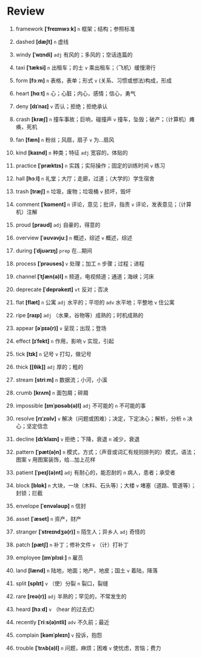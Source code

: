 # Review
1. framework **[ˈfreɪmwɜːk]** `n` 框架；结构；参照标准

2. dashed **[dæʃt]** `n` 虚线

3. windy **[ˈwɪndi]** `adj` 有风的；多风的；空话连篇的

4. taxi **[ˈtæksi]** `n` 出租车；的士 `v` 乘出租车；（飞机）缓慢滑行

5. form **[fɔːm]** `n` 表格，表单；形式 `v` (关系、习惯或想法)构成，形成

6. heart **[hɑːt]** `n` 心；心脏；内心，感情；信心，勇气

7. deny **[dɪˈnaɪ]** `v` 否认；拒绝；拒绝承认

8. crash **[kræʃ]** `n` 撞车事故；巨响，碰撞声 `v` 撞车，坠毁；破产；（计算机）瘫痪，死机

9. fan **[fæn]** `n` 粉丝；风扇，扇子 `v` 为...扇风

10. kind **[kaɪnd]** `n` 种类；特征 `adj` 宽容的，体贴的

11. practice **[ˈpræktɪs]** `n` 实践；实际操作；固定的训练时间 `v` 练习

12. hall **[hɔːl]** `n` 礼堂；大厅；走廊，过道；（大学的）学生宿舍

13. trash **[træʃ]** `n` 垃圾，废物；垃圾桶 `v` 损坏，毁坏

14. comment **[ˈkɒment]** `n` 评论，意见；批评，指责 `v` 评论，发表意见；（计算机）注解

15. proud **[praʊd]** `adj` 自豪的，得意的

16. overview **[ˈəʊvəvjuː]** `n` 概述，综述 `v` 概述，综述

17. during **[ˈdjʊərɪŋ]** `prep` 在...期间

18. process **[ˈprəʊses]** `v` 处理；加工 `n` 步骤；过程；进程

19. channel **[ˈtʃæn(ə)l]** `n` 频道，电视频道；通道；海峡；河床

20. deprecate **[ˈdeprəkeɪt]** `vt` 反对；否决

21. flat **[flæt]** `n` 公寓 `adj` 水平的；平坦的 `adv` 水平地；平整地 `v` 住公寓

22. ripe **[raɪp]** `adj` （水果，谷物等）成熟的；时机成熟的

23. appear **[əˈpɪə(r)]** `v` 呈现；出现；登场

24. effect **[ɪˈfekt]** `n` 作用，影响 `v` 实现，引起

25. tick **[tɪk]** `n` 记号 `v` 打勾，做记号

26. thick **[[θik]]** `adj` 厚的；粗的

27. stream **[striːm]** `n` 数据流；小河，小溪

28. crumb **[krʌm]** `n` 面包屑；碎屑

29. impossible **[ɪmˈpɒsəb(ə)l]** `adj` 不可能的 `n` 不可能的事

30. resolve **[rɪˈzɒlv]** `v` 解决（问题或困难）；决定，下定决心；解析，分析 `n` 决心；坚定信念

31. decline **[dɪˈklaɪn]** `v` 拒绝；下降，衰退 `n` 减少，衰退

32. pattern **[ˈpæt(ə)n]** `n` 模式，方式；（声音或词汇有规则排列的）模式，语法；图案 `v` 用图案装饰，给...加上花样

33. patient **[ˈpeɪʃ(ə)nt]** `adj` 有耐心的，能忍耐的 `n` 病人，患者；承受者

34. block **[blɒk]** `n` 大块，一块（木料、石头等）；大楼 `v` 堵塞（道路、管道等）；封锁；拦截

35. envelope **[ˈenvələʊp]** `n` 信封

36. asset **[ˈæset]** `n` 资产，财产

37. stranger **[ˈstreɪndʒə(r)]** `n` 陌生人；异乡人 `adj` 奇怪的

38. patch **[pætʃ]** `n` 补丁；修补文件 `v` （计）打补丁

39. employee **[ɪmˈplɔɪiː]** `n` 雇员

40. land **[lænd]** `n` 陆地，地面；地产，地皮；国土 `v` 着陆，降落

41. split **[splɪt]** `v` （使）分裂 `n` 裂口，裂缝

42. rare **[reə(r)]** `adj` 半熟的；罕见的，不常发生的

43. heard **[hɜːd]** `v` （hear 的过去式）

44. recently **[ˈriːs(ə)ntli]** `adv` 不久前；最近

45. complain **[kəmˈpleɪn]** `v` 投诉，抱怨

46. trouble **[ˈtrʌb(ə)l]** `n` 问题，麻烦；困难 `v` 使忧虑，苦恼；费力


